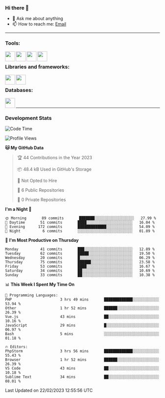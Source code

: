 ### Hi there 👋

- 💬 Ask me about anything
- 📫 How to reach me: [Email]

---

### Tools:
<img align='left' height="32" width="32" src="https://cdn.jsdelivr.net/npm/simple-icons@4.8.0/icons/phpstorm.svg" />
<img align='left' height="32" width="32" src="https://cdn.jsdelivr.net/npm/simple-icons@4.8.0/icons/sublimetext.svg" />
<img align='left' height="32" width="32" src="https://cdn.jsdelivr.net/npm/simple-icons@4.8.0/icons/laragon.svg" />
<img align='left' height="32" width="32" src="https://cdn.jsdelivr.net/npm/simple-icons@4.8.0/icons/xampp.svg" />
<br>

### Libraries and frameworks:
<img align='left' height="32" width="32" src="https://cdn.jsdelivr.net/npm/simple-icons@4.8.0/icons/laravel.svg" />
<img align='left' height="32" width="32" src="https://cdn.jsdelivr.net/npm/simple-icons@4.8.0/icons/jquery.svg" />
<br>

### Databases:
<img align='left' height="32" width="32" src="https://cdn.jsdelivr.net/npm/simple-icons@4.8.0/icons/mysql.svg" />
<br>

---
### Development Stats
<!--START_SECTION:waka-->
![Code Time](http://img.shields.io/badge/Code%20Time-970%20hrs%2017%20mins-blue)

![Profile Views](http://img.shields.io/badge/Profile%20Views-2-blue)

**🐱 My GitHub Data** 

> 🏆 44 Contributions in the Year 2023
 > 
> 📦 48.4 kB Used in GitHub's Storage 
 > 
> 🚫 Not Opted to Hire
 > 
> 📜 6 Public Repositories 
 > 
> 🔑 0 Private Repositories  
 > 
**I'm a Night 🦉** 

```text
🌞 Morning       89 commits       ███████░░░░░░░░░░░░░░░░░░   27.99 % 
🌆 Daytime       51 commits       ████░░░░░░░░░░░░░░░░░░░░░   16.04 % 
🌃 Evening      172 commits       █████████████░░░░░░░░░░░░   54.09 % 
🌙 Night          6 commits       ░░░░░░░░░░░░░░░░░░░░░░░░░   01.89 % 

```
📅 **I'm Most Productive on Thursday** 

```text
Monday          41 commits       ███░░░░░░░░░░░░░░░░░░░░░░   12.89 % 
Tuesday         62 commits       █████░░░░░░░░░░░░░░░░░░░░   19.50 % 
Wednesday       20 commits       █░░░░░░░░░░░░░░░░░░░░░░░░   06.29 % 
Thursday        75 commits       ██████░░░░░░░░░░░░░░░░░░░   23.58 % 
Friday          53 commits       ████░░░░░░░░░░░░░░░░░░░░░   16.67 % 
Saturday        34 commits       ██░░░░░░░░░░░░░░░░░░░░░░░   10.69 % 
Sunday          33 commits       ██░░░░░░░░░░░░░░░░░░░░░░░   10.38 % 

```


📊 **This Week I Spent My Time On** 

```text
💬 Programming Languages: 
PHP                      3 hrs 49 mins       █████████████░░░░░░░░░░░░   53.94 % 
Other                    1 hr 52 mins        ██████░░░░░░░░░░░░░░░░░░░   26.39 % 
Vue.js                   43 mins             ██░░░░░░░░░░░░░░░░░░░░░░░   10.16 % 
JavaScript               29 mins             █░░░░░░░░░░░░░░░░░░░░░░░░   06.97 % 
Bash                     5 mins              ░░░░░░░░░░░░░░░░░░░░░░░░░   01.18 % 

🔥 Editors: 
PhpStorm                 3 hrs 56 mins       █████████████░░░░░░░░░░░░   55.43 % 
Browser                  1 hr 52 mins        ██████░░░░░░░░░░░░░░░░░░░   26.39 % 
VS Code                  43 mins             ██░░░░░░░░░░░░░░░░░░░░░░░   10.18 % 
Sublime Text             34 mins             ██░░░░░░░░░░░░░░░░░░░░░░░   08.01 % 

```


 Last Updated on 22/02/2023 12:55:56 UTC
<!--END_SECTION:waka-->

[huyviet]: https://huyviet.vn/
[EMAIl]: https://mail.google.com/mail/u/0/?fs=1&tf=cm&source=mailto&to=huynguyenviet0110@gmail.com
